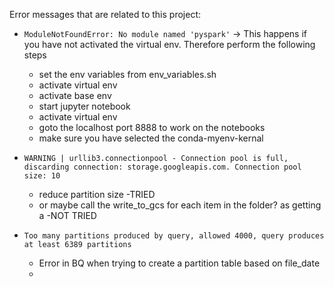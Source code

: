 Error messages that are related to this project:
* `ModuleNotFoundError: No module named 'pyspark'` -> This happens if you have not activated the virtual env. Therefore perform the following steps
    - set the env variables from env_variables.sh
    - activate virtual env
    - activate base env
    - start jupyter notebook
    - activate virtual env
    - goto the localhost port 8888 to work on the notebooks
    - make sure you have selected the conda-myenv-kernal
* `WARNING | urllib3.connectionpool - Connection pool is full, discarding connection: storage.googleapis.com. Connection pool size: 10`
    - reduce partition size -TRIED
    - or maybe call the write_to_gcs for each item in the folder? as getting a -NOT TRIED

* `Too many partitions produced by query, allowed 4000, query produces at least 6389 partitions`
    - Error in BQ when trying to create a partition table based on file_date
    - 
